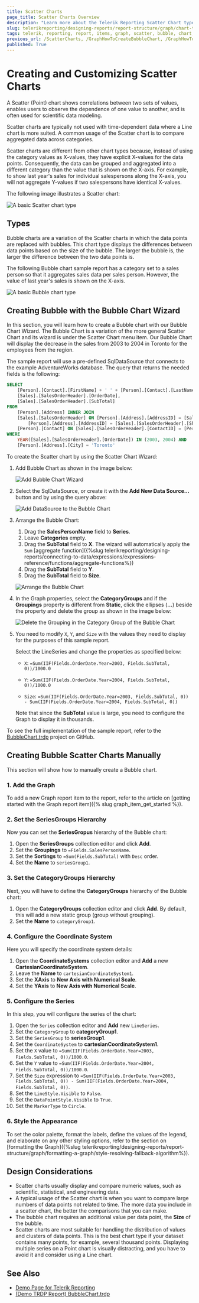 ```yaml
---
title: Scatter Charts
page_title: Scatter Charts Overview
description: "Learn more about the Telerik Reporting Scatter Chart types supported by the Graph report item and learn how to create a Bubble chart."
slug: telerikreporting/designing-reports/report-structure/graph/chart-types/scatter-charts/overview
tags: telerik, reporting, report, items, graph, scatter, bubble, chart, overview, creating
previous_url: /ScatterCharts, /GraphHowToCreateBubbleChart, /GraphHowToCreateScatterChart, /report-items/graph/chart-types/scatter-charts/overview, /report-items/graph/chart-types/scatter-charts/how-to-create-scatter-chart, /report-items/graph/chart-types/scatter-charts/how-to-create-bubble-chart
published: True
---
```


# Creating and Customizing Scatter Charts

A Scatter (Point) chart shows correlations between two sets of values, enables users to observe the dependence of one value to another, and is often used for scientific data modeling. 

Scatter charts are typically not used with time-dependent data where a Line chart is more suited. A common usage of the Scatter chart is to compare aggregated data across categories. 

Scatter charts are different from other chart types because, instead of using the category values as X-values, they have explicit X-values for the data points. Consequently, the data can be grouped and aggregated into a different category than the value that is shown on the X-axis. For example, to show last year's sales for individual salespersons along the X-axis, you will not aggregate Y-values if two salespersons have identical X-values. 

The following image illustrates a Scatter chart: 

![A basic Scatter chart type](images/scatter-chart.png)

## Types

Bubble charts are a variation of the Scatter charts in which the data points are replaced with bubbles. This chart type displays the differences between data points based on the size of the bubble. The larger the bubble is, the larger the difference between the two data points is. 

The following Bubble chart sample report has a category set to a sales person so that it aggregates sales data per sales person. However, the value of last year's sales is shown on the X-axis. 

![A basic Bubble chart type](images/BubbleChartWizardPreview.png)

## Creating Bubble with the Bubble Chart Wizard

In this section, you will learn how to create a Bubble chart with our Bubble Chart Wizard.
The Bubble Chart is a variation of the more general Scatter Chart and its wizard is under the Scatter Chart menu item. Our Bubble Chart will display the decrease in the sales from 2003 to 2004 in Toronto for the employees from the region.

The sample report will use a pre-defined SqlDataSource that connects to the example AdventureWorks database. The query that returns the needed fields is the following:

````SQL
SELECT
	[Person].[Contact].[FirstName] + ' ' + [Person].[Contact].[LastName] AS 'SalesPersonName',
	[Sales].[SalesOrderHeader].[OrderDate],
	[Sales].[SalesOrderHeader].[SubTotal]
FROM
	[Person].[Address] INNER JOIN
	[Sales].[SalesOrderHeader] ON [Person].[Address].[AddressID] = [Sales].[SalesOrderHeader].[BillToAddressID] AND 
		[Person].[Address].[AddressID] = [Sales].[SalesOrderHeader].[ShipToAddressID] INNER JOIN
	[Person].[Contact] ON [Sales].[SalesOrderHeader].[ContactID] = [Person].[Contact].[ContactID] 
WHERE
	YEAR([Sales].[SalesOrderHeader].[OrderDate]) IN (2003, 2004) AND
	[Person].[Address].[City] = 'Toronto'
````


To create the Scatter chart by using the Scatter Chart Wizard: 

1. Add Bubble Chart as shown in the image below:

	![Add Bubble Chart Wizard](images/BubbleChartWizardAdd.png)

1. Select the SqlDataSource, or create it with the **Add New Data Source...** button and by using the query above:

	![Add DataSource to the Bubble Chart](images/BubbleChartWizardDataSource.png)

1. Arrange the Bubble Chart:

	1. Drag the __SalesPersonName__ field to **Series**.
	1. Leave **Categories** empty.
	1. Drag the __SubTotal__ field to **X**. The wizard will automatically apply the `Sum` [aggregate function]({%slug telerikreporting/designing-reports/connecting-to-data/expressions/expressions-reference/functions/aggregate-functions%})
	1. Drag the __SubTotal__ field to **Y**.
	1. Drag the __SubTotal__ field to **Size**.

	![Arrange the Bubble Chart](images/BubbleChartWizardArrangeFields.png)

1. In the Graph properties, select the **CategoryGroups** and if the **Groupings** property is different from **Static**, click the ellipses (**...**) beside the property and delete the group as shown in the image below:

	![Delete the Grouping in the Category Group of the Bubble Chart](images/BubbleChartWizardDeleteCategoryGrouping.png)

1. You need to modify `X`, `Y`, and `Size` with the values they need to display for the purposes of this sample report.

	Select the LineSeries and change the properties as specified below:

	* `X`: `=Sum(IIF(Fields.OrderDate.Year=2003, Fields.SubTotal, 0))/1000.0`

	* `Y`: `=Sum(IIF(Fields.OrderDate.Year=2004, Fields.SubTotal, 0))/1000.0`

	* `Size`: `=Sum(IIF(Fields.OrderDate.Year=2003, Fields.SubTotal, 0)) - Sum(IIF(Fields.OrderDate.Year=2004, Fields.SubTotal, 0))`

	Note that since the **SubTotal** value is large, you need to configure the Graph to display it in thousands.

To see the full implementation of the sample report, refer to the [BubbleChart.trdp](https://github.com/telerik/reporting-samples/blob/master/graph-samples/BubbleChart.trdp) project on GitHub. 

## Creating Bubble Scatter Charts Manually

This section will show how to manually create a Bubble chart.

### 1. Add the Graph

To add a new Graph report item to the report, refer to the article on [getting started with the Graph report item]({% slug graph_item_get_started %}). 

### 2. Set the SeriesGroups Hierarchy 

Now you can set the **SeriesGropus** hierarchy of the Bubble chart: 

1. Open the __SeriesGroups__ collection editor and click __Add__.
1. Set the __Groupings__ to `=Fields.SalesPersonName`.
1. Set the __Sortings__ to `=Sum(Fields.SubTotal)` with `Desc` order. 
1. Set the __Name__ to `seriesGroup1`. 

### 3. Set the CategoryGroups Hierarchy

Next, you will have to define the **CategoryGroups** hierarchy of the Bubble chart:

1. Open the __CategoryGroups__ collection editor and click __Add__. By default, this will add a new static group (group without grouping).
1. Set the __Name__ to `categoryGroup1`.

### 4. Configure the Coordinate System

Here you will specify the coordinate system details: 

1. Open the __CoordinateSystems__ collection editor and __Add__ a new __CartesianCoordinateSystem__.
1. Leave the __Name__ to `cartesianCoordinateSystem1`.
1. Set the __XAxis__ to __New Axis with Numerical Scale__.
1. Set the __YAxis__ to __New Axis with Numerical Scale__.

### 5. Configure the Series

In this step, you will configure the series of the chart:

1. Open the `Series` collection editor and __Add__ new `LineSeries`.
1. Set the `CategoryGroup` to __categoryGroup1__.
1. Set the `SeriesGroup` to __seriesGroup1__.
1. Set the `CoordinateSystem` to __cartesianCoordinateSystem1__.
1. Set the `X` value to `=Sum(IIF(Fields.OrderDate.Year=2003, Fields.SubTotal, 0))/1000.0`.
1. Set the `Y` value to `=Sum(IIF(Fields.OrderDate.Year=2004, Fields.SubTotal, 0))/1000.0`.
1. Set the `Size` expression to `=Sum(IIF(Fields.OrderDate.Year=2003, Fields.SubTotal, 0)) - Sum(IIF(Fields.OrderDate.Year=2004, Fields.SubTotal, 0))`.
1. Set the `LineStyle.Visible` to `False`.
1. Set the `DataPointStyle.Visible` to `True`.
1. Set the `MarkerType` to `Circle`.

### 6. Style the Appearance

To set the color palette, format the labels, define the values of the legend, and elaborate on any other styling options, refer to the section on [formatting the Graph]({%slug telerikreporting/designing-reports/report-structure/graph/formatting-a-graph/style-resolving-fallback-algorithm%}).

## Design Considerations 

* Scatter charts usually display and compare numeric values, such as scientific, statistical, and engineering data.
* A typical usage of the Scatter chart is when you want to compare large numbers of data points not related to time. The more data you include in a scatter chart, the better the comparisons that you can make.
* The bubble chart requires an additional value per data point, the **Size** of the bubble. 
* Scatter charts are most suitable for handling the distribution of values and clusters of data points. This is the best chart type if your dataset contains many points, for example, several thousand points. Displaying multiple series on a Point chart is visually distracting, and you have to avoid it and consider using a Line chart.

## See Also 

* [Demo Page for Telerik Reporting](https://demos.telerik.com/reporting)
* [(Demo TRDP Report) BubbleChart.trdp](https://github.com/telerik/reporting-samples/blob/master/graph-samples/BubbleChart.trdp)

